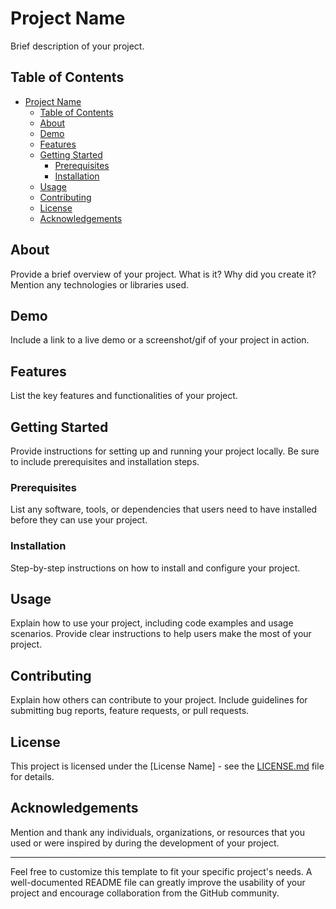 # Project Name

Brief description of your project.

## Table of Contents

- [Project Name](#project-name)
  - [Table of Contents](#table-of-contents)
  - [About](#about)
  - [Demo](#demo)
  - [Features](#features)
  - [Getting Started](#getting-started)
    - [Prerequisites](#prerequisites)
    - [Installation](#installation)
  - [Usage](#usage)
  - [Contributing](#contributing)
  - [License](#license)
  - [Acknowledgements](#acknowledgements)

## About

Provide a brief overview of your project. What is it? Why did you create it? Mention any technologies or libraries used.

## Demo

Include a link to a live demo or a screenshot/gif of your project in action.

## Features

List the key features and functionalities of your project.

## Getting Started

Provide instructions for setting up and running your project locally. Be sure to include prerequisites and installation steps.

### Prerequisites

List any software, tools, or dependencies that users need to have installed before they can use your project.

### Installation

Step-by-step instructions on how to install and configure your project.

## Usage

Explain how to use your project, including code examples and usage scenarios. Provide clear instructions to help users make the most of your project.

## Contributing

Explain how others can contribute to your project. Include guidelines for submitting bug reports, feature requests, or pull requests.

## License

This project is licensed under the [License Name] - see the [LICENSE.md](LICENSE.md) file for details.

## Acknowledgements

Mention and thank any individuals, organizations, or resources that you used or were inspired by during the development of your project.

---

Feel free to customize this template to fit your specific project's needs. A well-documented README file can greatly improve the usability of your project and encourage collaboration from the GitHub community.
